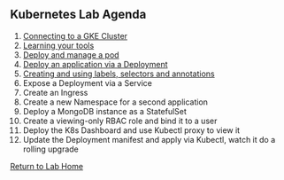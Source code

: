 ## **Kubernetes Lab Agenda**

 1. [Connecting to a GKE Cluster](https://github.com/Burwood/containers101/blob/master/kubernetes_lab/task_1.md)
 2. [Learning your tools](https://github.com/Burwood/containers101/blob/master/kubernetes_lab/task_2.md)
 3. [Deploy and manage a pod](https://github.com/Burwood/containers101/blob/master/kubernetes_lab/task_3.md)
  4. [Deploy an application via a Deployment](https://github.com/Burwood/containers101/blob/master/kubernetes_lab/task_4.md)
 5. [Creating and using labels, selectors and annotations ](https://github.com/Burwood/containers101/blob/master/kubernetes_lab/task_5.md)
 6. Expose a Deployment via a Service
 7. Create an Ingress
 8. Create a new Namespace for a second application
 9. Deploy a MongoDB instance as a StatefulSet
 10. Create a viewing-only RBAC role and bind it to a user
 11. Deploy the K8s Dashboard and use Kubectl proxy to view it
 12. Update the Deployment manifest and apply via Kubectl, watch it do a rolling upgrade

[Return to Lab Home](https://github.com/Burwood/containers101/blob/master/README.md)
